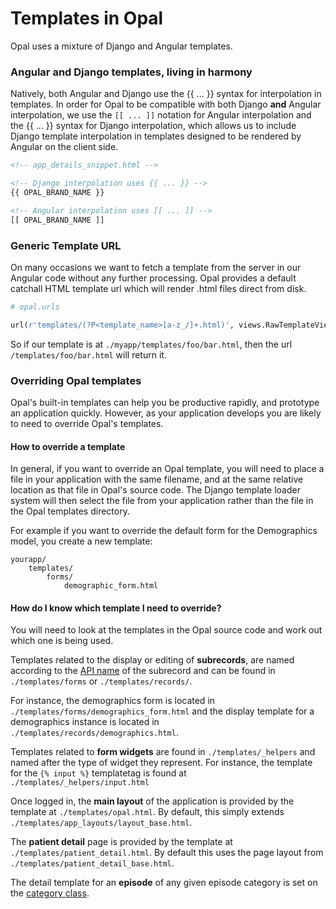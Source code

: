 # Templates in Opal

Opal uses a mixture of Django and Angular templates.

### Angular and Django templates, living in harmony

Natively, both Angular and Django use the {{ ... }} syntax for interpolation in
templates. In order for Opal to be compatible with both Django **and** Angular
interpolation, we use the `[[ ... ]]` notation for Angular interpolation and
the {{ ... }} syntax for Django interpolation, which allows us to include
Django template interpolation in templates designed to be rendered by Angular on
the client side.

```html
<!-- app_details_snippet.html -->

<!-- Django interpolation uses {{ ... }} -->
{{ OPAL_BRAND_NAME }}

<!-- Angular interpolation uses [[ ... ]] -->
[[ OPAL_BRAND_NAME ]]
```

### Generic Template URL

On many occasions we want to fetch a template from the server in our Angular code
without any further processing. Opal provides a default catchall HTML template url which
will render .html files direct from disk.

```python
# opal.urls

url(r'templates/(?P<template_name>[a-z_/]+.html)', views.RawTemplateView.as_view())
```

So if our template is at `./myapp/templates/foo/bar.html`, then the url
`/templates/foo/bar.html` will return it.

### Overriding Opal templates

Opal's built-in templates can help you be productive rapidly, and prototype an
application quickly. However, as your application develops you are likely to
need to override Opal's templates.

#### How to override a template

In general, if you want to override an Opal template, you will need to place a file
in your application with the same filename, and at the same relative location
as that file in Opal's source code. The Django template loader system will then
select the file from your application rather than the file in the Opal templates
directory.

For example if you want to override the default form for the Demographics
model, you create a new template:

```
yourapp/
    templates/
        forms/
            demographic_form.html
```

#### How do I know which template I need to override?

You will need to look at the templates in the Opal source
code and work out which one is being used.

Templates related to the display or editing of **subrecords**, are named
according to the [API name](../reference/subrecords.md#subrecordget_api_name) of the subrecord
and can be found in `./templates/forms` or `./templates/records/`.

For instance, the demographics form is located in `./templates/forms/demographics_form.html` and
the display template for a demographics instance is located in
`./templates/records/demographics.html`.

Templates related to **form widgets** are found in `./templates/_helpers` and named after the
type of widget they represent. For instance, the template for the `{% input %}`
templatetag is found at `./templates/_helpers/input.html`

Once logged in, the **main layout** of the application is provided by the template at
`./templates/opal.html`. By default, this simply extends
`./templates/app_layouts/layout_base.html`.

The **patient detail** page is provided by the template at `./templates/patient_detail.html`. By
default this uses the page layout from `./templates/patient_detail_base.html`.

The detail template for an **episode** of any given episode category is set on the
[category class](../reference/episode_categories.md#episodecategorydetail_template).
